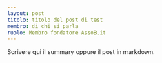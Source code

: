 ```yaml
---
layout: post
titolo: titolo del post di test
membro: di chi si parla
ruolo: Membro fondatore AssoB.it
---
```

Scrivere qui il summary oppure il post in markdown.

